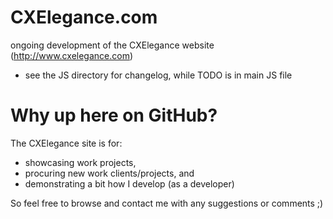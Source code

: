 CXElegance.com
==============

ongoing development of the CXElegance website (http://www.cxelegance.com)
* see the JS directory for changelog, while TODO is in main JS file

# Why up here on GitHub?

The CXElegance site is for:
* showcasing work projects,
* procuring new work clients/projects, and
* demonstrating a bit how I develop (as a developer)

So feel free to browse and contact me with any suggestions or comments ;)

